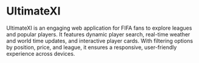 # UltimateXI
UltimateXI is an engaging web application for FIFA fans to explore leagues and popular players. It features dynamic player search, real-time weather and world time updates, and interactive player cards. With filtering options by position, price, and league, it ensures a responsive, user-friendly experience across devices.
